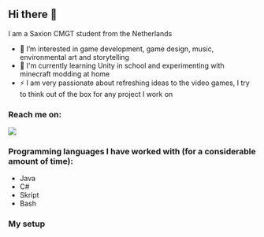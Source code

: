 ## Hi there 👋
I am a Saxion CMGT student from the Netherlands

- 🔭 I’m interested in game development, game design, music, environmental art and storytelling
- 🌱 I'm currently learning Unity in school and experimenting with minecraft modding at home
- ⚡ I am very passionate about refreshing ideas to the video games, I try to think out of the box for any project I work on

### Reach me on:
<img src="https://img.shields.io/badge/Gmail-D14836?style=for-the-badge&logo=gmail&logoColor=white" />

### Programming languages I have worked with (for a considerable amount of time):
- Java
- C#
- Skript
- Bash

### My setup

